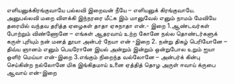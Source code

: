 
எளியனுக்கிரங்குவாயே
பல்லவி
இறைவன் நீயே – எளியனுக்
 கிரங்குவாயே.
அனுபல்லவி
மறை விளக்கி இந்நரரை மீட்க இம்
 மானுவேல் எனும் நாமம் மேவியே
 தரையில் வந்தவ தரித்த ஏழைகள்
 தாதா ஏசுநாதா என்.- இறை
1.ஆண்டவர்கள் போற்றும் விண்ணோனே – எங்கள்
 ஆதரவாய் உற்ற கோனே நல்ல
 தொண்டர்களுக் கருள் புரியும் நன் மனத்
 தூயா அன்பர் நேயா என் -இறை
2. நன்று திகழ் பெரியோனே – திவ்ய
 ஞானம் எனும் பெயரோனே இயல்
 அன்றும் இன்றும் ஒன்றுபோல உறும்
 ஐயா ஒளிர் மெய்யா என்-இறை
3.எங்கும் நிறைந்த வல்லோனே – அன்பர்க்
 கின்பு செய்கின்ற நல்லோனே மிக
 இங்கிதமாய் உனை ஏத்தித் தொழ அருள்
 ஈவாய் க்ருபை ஆவாய் என்-இறை

